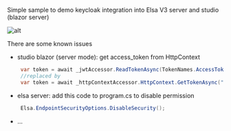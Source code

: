 Simple sample to demo keycloak integration into Elsa V3 server and studio (blazor server)

![alt](chrome_sj0kfgIftr.gif)

There are some known issues
- studio blazor (server mode): get access_token from HttpContext
   ```c#
    var token = await _jwtAccessor.ReadTokenAsync(TokenNames.AccessToken);
    //replaced by
    var token = await _httpContextAccessor.HttpContext.GetTokenAsync("access_token");
   ```

- elsa server: add this code to program.cs to disable permission
   ```c#
    Elsa.EndpointSecurityOptions.DisableSecurity();
   ```    

- ...
